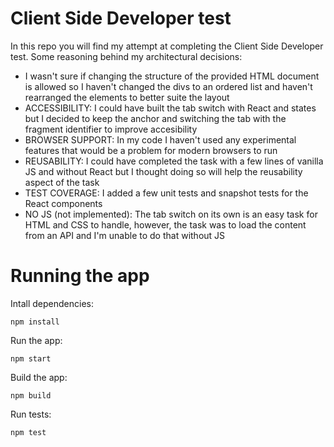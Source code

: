 # Client Side Developer test

In this repo you will find my attempt at completing the Client Side Developer test. Some reasoning behind my architectural decisions:

- I wasn't sure if changing the structure of the provided HTML document is allowed so I haven't changed the divs to an ordered list and haven't rearranged the elements to better suite the layout
- ACCESSIBILITY: I could have built the tab switch with React and states but I decided to keep the anchor and switching the tab with the fragment identifier to improve accesibility
- BROWSER SUPPORT: In my code I haven't used any experimental features that would be a problem for modern browsers to run
- REUSABILITY: I could have completed the task with a few lines of vanilla JS and without React but I thought doing so will help the reusability aspect of the task
- TEST COVERAGE: I added a few unit tests and snapshot tests for the React components
- NO JS (not implemented): The tab switch on its own is an easy task for HTML and CSS to handle, however, the task was to load the content from an API and I'm unable to do that without JS

# Running the app

Intall dependencies:

```
npm install
```

Run the app:

```
npm start
```

Build the app:

```
npm build
```

Run tests:

```
npm test
```
